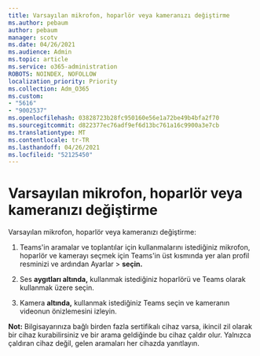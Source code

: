 ```yaml
---
title: Varsayılan mikrofon, hoparlör veya kameranızı değiştirme
ms.author: pebaum
author: pebaum
manager: scotv
ms.date: 04/26/2021
ms.audience: Admin
ms.topic: article
ms.service: o365-administration
ROBOTS: NOINDEX, NOFOLLOW
localization_priority: Priority
ms.collection: Adm_O365
ms.custom:
- "5616"
- "9002537"
ms.openlocfilehash: 03828723b28fc950160e56e1a72be49b4bfa2f70
ms.sourcegitcommit: d822377ec76adf9ef6d13bc761a16c9900a3e7cb
ms.translationtype: MT
ms.contentlocale: tr-TR
ms.lasthandoff: 04/26/2021
ms.locfileid: "52125450"
---
```

# <a name="change-your-default-mic-speaker-or-camera"></a>Varsayılan mikrofon, hoparlör veya kameranızı değiştirme

Varsayılan mikrofon, hoparlör veya kameranızı değiştirme:

1. Teams'in aramalar ve toplantılar için kullanmalarını istediğiniz mikrofon, hoparlör ve kamerayı seçmek için Teams'in üst kısmında yer alan profil resminizi ve ardından Ayarlar  >  **seçin.**

1. Ses **aygıtları altında,** kullanmak istediğiniz hoparlörü ve Teams olarak kullanmak üzere seçin. 

1. Kamera **altında,** kullanmak istediğiniz Teams seçin ve kameranın videonun önizlemesini izleyin. 

**Not:** Bilgisayarınıza bağlı birden fazla sertifikalı cihaz varsa, ikincil zil olarak bir cihaz kurabilirsiniz ve bir arama geldiğinde bu cihaz çaldır olur. Yalnızca çaldıran cihaz değil, gelen aramaları her cihazda yanıtlayın.